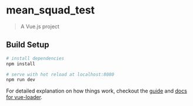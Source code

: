 # mean_squad_test

> A Vue.js project

## Build Setup

``` bash
# install dependencies
npm install

# serve with hot reload at localhost:8080
npm run dev
```


For detailed explanation on how things work, checkout the [guide](http://vuejs-templates.github.io/webpack/) and [docs for vue-loader](http://vuejs.github.io/vue-loader).
